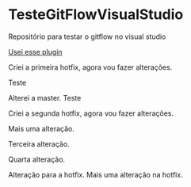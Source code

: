 # TesteGitFlowVisualStudio
Repositório para testar o gitflow no visual studio

[Usei esse plugin](https://marketplace.visualstudio.com/items?itemName=vs-publisher-57624.GitFlowforVisualStudio2022)


Criei a primeira hotfix, agora vou fazer alterações.

Teste

Alterei a master.
Teste

Criei a segunda hotfix, agora vou fazer alterações.

Mais uma alteração.

Terceira alteração.

Quarta alteração.

Alteração para a hotfix.
Mais uma alteração na hotfix.